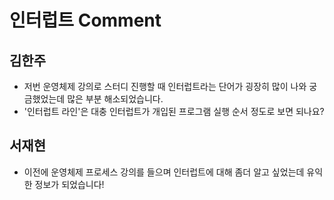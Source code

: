 # 인터럽트 Comment

## 김한주
- 저번 운영체제 강의로 스터디 진행할 때 인터럽트라는 단어가 굉장히 많이 나와 궁금했었는데 많은 부분 해소되었습니다.
- '인터럽트 라인'은 대충 인터럽트가 개입된 프로그램 실행 순서 정도로 보면 되나요?

## 서재현
- 이전에 운영체제 프로세스 강의를 들으며 인터럽트에 대해 좀더 알고 싶었는데 유익한 정보가 되었습니다!
